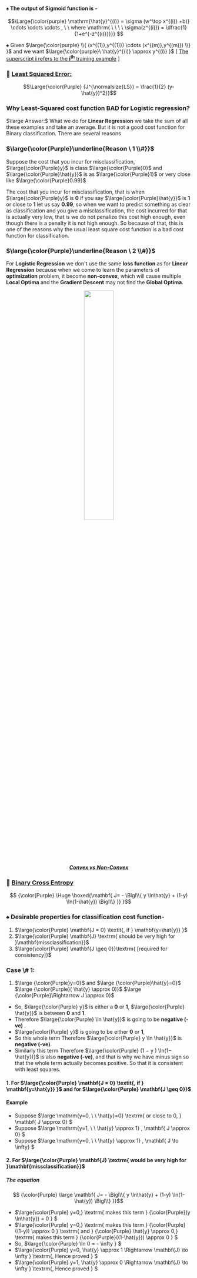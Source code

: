 #### ♠️ The output of Sigmoid function is -

$$\Large{\color{purple} \mathrm{\hat{y}^{(i)} = \sigma (w^\top x^{(i)} +b)} \cdots \cdots \cdots , \ \ where \mathrm{ \ \ \ \ \sigma(z^{(i)}) = \dfrac{1}{1+e^{-z^{(i)}}}}} $$

♠️ Given $\large{\color{purple} \\{ (x^{(1)},y^{(1)}) \cdots (x^{(m)},y^{(m)}) \\} }$ and we want $\large{\color{purple}\  \hat{y}^{(i)} \approx y^{(i)} }$  \[ <ins> The superscript <b>i</b> refers to the <b>i<sup>th</sup></b> training example</ins> \]

### 🔲 <ins>Least Squared Error:</ins>

$$\Large{\color{Purple} {J^{\normalsize{LS}} = \frac{1}{2} (y- \hat{y})^2}}$$

### Why Least-Squared cost function BAD for Logistic regression?
$\large Answer:$ What we do for **Linear Regression**  we take the sum of all these examples and take an average. But it is not a good cost function for Binary classification. There are several reasons 

### $\large{\color{Purple}\underline{Reason \ 1 \\#}}$
Suppose the cost that you incur for misclassification, $\large{\color{Purple}y}$ is class $\large{\color{Purple}0}$ and $\large{\color{Purple}\hat{y}}$ is as $\large{\color{Purple}1}$ or very close like $\large{\color{Purple}0.99}$

The cost that you incur for misclassification, that is when $\large{\color{Purple}y}$ is **0** if you say $\large{\color{Purple}\hat{y}}$ is **1** or close to **1** let us say **0.99**, so when we want to predict something as clear as classification and you give a misclassification, the cost incurred for that is actually very low, that is we do not penalize this cost high enough, even though there is a penalty it is not high enough. So because of that, this is one of the reasons why the usual least square cost function is a bad cost function for classification.

### $\large{\color{Purple}\underline{Reason \ 2 \\#}}$
For **Logistic Regression** we don't use the same **loss function** as for **Linear Regression** because when we come to learn the parameters of **optimization** problem, it become **non-convex**, which will cause multiple **Local Optima** and the **Gradient Descent** may not find the **Global Optima**. 

<p align="center">
<img src="https://github.com/iAmKankan/MachineLearning_With_Python/assets/12748752/7b238c0e-d650-497b-884a-ae4fa70a1944" width=40%/>
  <br><ins><b><i> Convex vs Non-Convex </i></b></ins>
</p>

### 🔲 <ins> Binary Cross Entropy</ins>
$$ {\color{Purple} \Huge \boxed{\mathbf{ J= - \Bigl\\{ y \ln\hat{y} + (1-y) \ln(1-\hat{y}) \Bigl\\} }} }$$

### ♠️ Desirable properties for classification cost function-
1. $\large{\color{Purple} \mathbf{J = 0} \textit{, if } \mathbf{y=\hat{y}} }$
2. $\large{\color{Purple} \mathbf{J} \textrm{ should be very high for }\mathbf{missclassification}}$
3. $\large{\color{Purple} \mathbf{J \geq 0}}\textrm{    [required for consistency]}$

### Case \\# 1:
1. $\large {\color{Purple}y=0}$ and $\large {\color{Purple}\hat{y}=0}$  $\large {\color{Purple}( \hat{y} \approx 0)}$ $\large {\color{Purple}\Rightarrow J \approx 0}$






* So, $\large{\color{Purple} y}$ is either a **0** or **1**, $\large{\color{Purple} \hat{y}}$ is between **0** and **1**. 
* Therefore $\large{\color{Purple} \ln \hat{y}}$ is going to be **negative (-ve)** . 
* $\large{\color{Purple} y}$ is going to be either **0** or **1**, 
* So this whole term Therefore $\large{\color{Purple} y \ln \hat{y}}$ is **negative (-ve)**. 
* Similarly this term Therefore $\large{\color{Purple} (1 − y ) \ln(1− \hat{y})}$  is also **negative (-ve)**, and that is why we have minus sign so that the whole term actually becomes positive. So that it is consistent with least squares.


#### 1. For $\large{\color{Purple} \mathbf{J = 0} \textit{, if } \mathbf{y=\hat{y}} }$ and for  $\large{\color{Purple} \mathbf{J \geq 0}}$
#### Example
* Suppose $\large \mathrm{y=0, \ \  \hat{y}=0} \textrm{ or close to 0, } \mathbf{ J \approx 0} $
* Suppose $\large \mathrm{y=1, \ \  \hat{y} \approx 1} ,  \mathbf{ J \approx 0} $
* Suppose $\large \mathrm{y=0, \ \  \hat{y} \approx 1} ,  \mathbf{ J \to \infty} $

#### 2. For $\large{\color{Purple} \mathbf{J} \textrm{ would be very high for }\mathbf{missclassification}}$
##### The equation

$$ {\color{Purple} \large \mathbf{ J= - \Bigl\\{ y \ln\hat{y} + (1-y) \ln(1-\hat{y}) \Bigl\\} }}$$



* $\large{\color{Purple} y=0,} \textrm{ makes this term } {\color{Purple}(y \ln\hat{y}) = 0 } $ 
* $\large{\color{Purple} y=0,} \textrm{ makes this term } {\color{Purple}((1-y)) \approx 0 } \textrm{ and } {\color{Purple} \hat{y} \approx 0,} \textrm{ makes this term } {\color{Purple}((1-\hat{y})) \approx 0 } $
* So, $\large{\color{Purple} \ln 0 = - \infty } $ 
* $\large{\color{Purple} y=0, \hat{y} \approx 1 \Rightarrow  \mathbf{J} \to \infty } \textrm{, Hence proved } $
* $\large{\color{Purple} y=1, \hat{y} \approx 0 \Rightarrow  \mathbf{J} \to \infty } \textrm{, Hence proved } $
